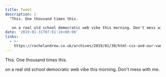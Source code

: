 ```yaml
---
title: Tweet
description: |-
  "This. One thousand times this. 

   on a real old school democratic web vibe this morning. Don't mess with me."
date: '2019-01-31T07:01:16+00:00'
links:
  - >-
    https://rachelandrew.co.uk/archives/2019/01/30/html-css-and-our-vanishing-industry-entry-points/
---
```

This. One thousand times this. 

 on a real old school democratic web vibe this morning. Don't mess with me.
